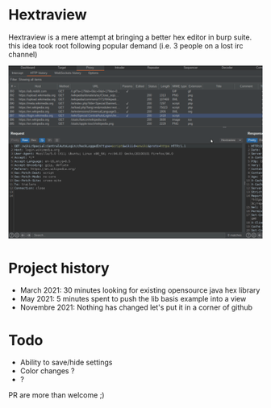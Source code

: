 # Hextraview

Hextraview is a mere attempt at bringing a better hex editor in burp suite. this idea took root following popular demand (i.e. 3 people on a lost irc channel)

![](hextraview.gif)

# Project history

- March 2021: 30 minutes looking for existing opensource java hex library
- May 2021: 5 minutes spent to push the lib basis example into a view
- Novembre 2021: Nothing has changed let's put it in a corner of github

# Todo

- Ability to save/hide settings 
- Color changes ?
- ?

PR are more than welcome ;) 